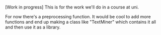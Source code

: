 [Work in progress]
This is for the work we'll do in a course at uni.

For now there's a preprocessing function. It would be cool to add more functions and end up making a class like "TextMiner" which contains it all and then use it as a library.